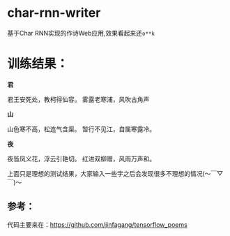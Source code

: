 # char-rnn-writer
基于Char RNN实现的作诗Web应用,效果看起来还`o**k`

# 训练结果：

**君**

君王安死处，教柯得仙容。
雾露老寒浦，风吹古角声

**山**

山色寒不高，松连气含渠。
暂行不见江，自属寒露冷。

**夜**

夜皆凤义花，浮云引艳切。
红进双柳赠，风雨万声和。


上面只是理想的测试结果，大家输入一些字之后会发现很多不理想的情况(～￣▽￣)～

## 参考：
代码主要来在：https://github.com/jinfagang/tensorflow_poems